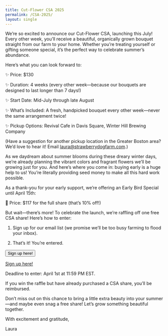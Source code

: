 ```yaml
---
title: Cut-Flower CSA 2025
permalink: /CSA-2025/
layout: single
---
```



We’re so excited to announce our Cut-Flower CSA, launching this July! Every other week, you’ll receive a beautiful, organically grown bouquet straight from our farm to your home. Whether you’re treating yourself or gifting someone special, it’s the perfect way to celebrate summer’s abundance.

Here’s what you can look forward to:

✨ Price: $130

✨ Duration: 4 weeks (every other week—because our bouquets are designed to last longer than 7 days!)

✨ Start Date: Mid-July through late August

✨ What’s Included: A fresh, handpicked bouquet every other week—never the same arrangement twice!

✨ Pickup Options: Revival Cafe in Davis Square, Winter Hill Brewing Company

(Have a suggestion for another pickup location in the Greater Boston area? We’d love to hear it! Email [laura@strawberrydogfarm.com](mailto:laura@strawberrydogfarm.com).)

As we daydream about summer blooms during these dreary winter days, we’re already planning the vibrant colors and fragrant flowers we’ll be growing just for you. And here’s where you come in: buying early is a huge help to us! You’re literally providing seed money to make all this hard work possible.

As a thank-you for your early support, we’re offering an Early Bird Special until April 15th:

🌻 Price: $117 for the full share (that’s 10% off!)

But wait—there’s more! To celebrate the launch, we’re raffling off one free CSA share! Here’s how to enter:

1. Sign up for our email list (we promise we’ll be too busy farming to flood your inbox).

2. That’s it! You’re entered.


<button class="ml-onclick-form" onclick="ml('show', 'uByRaX', true)">Sign up here!</button>

<a class="ml-onclick-form" href="javascript:void(0)" onclick="ml('show', 'uByRaX', true)">Sign up here!</a>



Deadline to enter: April 1st at 11:59 PM EST.

If you win the raffle but have already purchased a CSA share, you’ll be reimbursed.

<!-- MailerLite Universal -->
<script>
    (function(w,d,e,u,f,l,n){w[f]=w[f]||function(){(w[f].q=w[f].q||[])
    .push(arguments);},l=d.createElement(e),l.async=1,l.src=u,
    n=d.getElementsByTagName(e)[0],n.parentNode.insertBefore(l,n);})
    (window,document,'script','https://assets.mailerlite.com/js/universal.js','ml');
    ml('account', '1353404');
</script>
<!-- End MailerLite Universal -->

Don’t miss out on this chance to bring a little extra beauty into your summer—and maybe even snag a free share! Let’s grow something beautiful together.

With excitement and gratitude,

Laura

